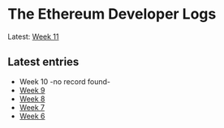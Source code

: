 # The Ethereum Developer Logs

Latest: [Week 11](https://github.com/ethereum/diary/tree/master/entries/11.md)

## Latest entries

* Week 10 -no record found-
* [Week 9](https://github.com/ethereum/diary/tree/master/entries/9.md)
* [Week 8](https://github.com/ethereum/diary/tree/master/entries/8.md)
* [Week 7](https://github.com/ethereum/diary/tree/master/entries/7.md)
* [Week 6](https://github.com/ethereum/diary/tree/master/entries/6.md)
